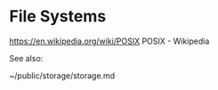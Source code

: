 # File Systems

https://en.wikipedia.org/wiki/POSIX
POSIX - Wikipedia

See also:

~/public/storage/storage.md
